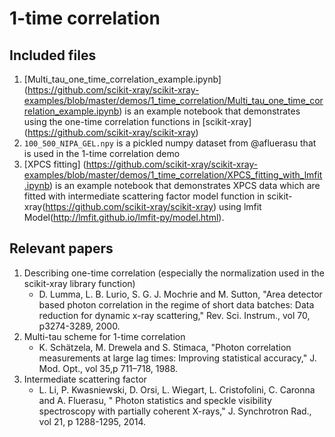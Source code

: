 
1-time correlation
==================

Included files
--------------
1. [Multi_tau_one_time_correlation_example.ipynb] (https://github.com/scikit-xray/scikit-xray-examples/blob/master/demos/1_time_correlation/Multi_tau_one_time_correlation_example.ipynb)
    is an example notebook that demonstrates using the one-time correlation functions in [scikit-xray]
    (https://github.com/scikit-xray/scikit-xray)
1. ``100_500_NIPA_GEL.npy`` is a pickled numpy dataset from @afluerasu that 
   is used in the 1-time correlation demo
1. [XPCS fitting] (https://github.com/scikit-xray/scikit-xray-examples/blob/master/demos/1_time_correlation/XPCS_fitting_with_lmfit.ipynb)
    is an example notebook that demonstrates XPCS data which are fitted with intermediate scattering factor model function
    in scikit-xray(https://github.com/scikit-xray/scikit-xray) using lmfit Model(http://lmfit.github.io/lmfit-py/model.html).

Relevant papers
---------------
1. Describing one-time correlation (especially the normalization used in the
   scikit-xray library function) 
   - D. Lumma, L. B. Lurio, S. G. J. Mochrie and M. Sutton, "Area detector
     based photon correlation in the regime of short data batches: Data 
     reduction for dynamic x-ray scattering," Rev. Sci. Instrum., vol 70,  
     p3274-3289, 2000.
1. Multi-tau scheme for 1-time correlation
   - K. Schätzela, M. Drewela and  S. Stimaca, "Photon correlation 
     measurements at large lag times: Improving statistical accuracy," J. Mod.
     Opt., vol 35,p 711–718, 1988.
1. Intermediate scattering factor
   - L. Li, P. Kwasniewski, D. Orsi, L. Wiegart, L. Cristofolini,
     C. Caronna and A. Fluerasu, " Photon statistics and speckle
     visibility spectroscopy with partially coherent X-rays,"
     J. Synchrotron Rad., vol 21, p 1288-1295, 2014.